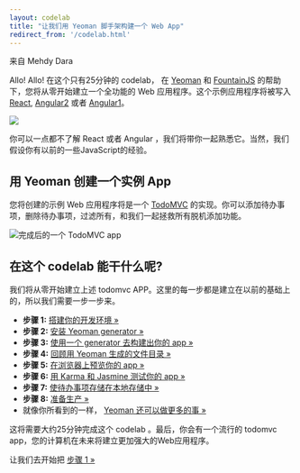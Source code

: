 ```yaml
---
layout: codelab
title: "让我们用 Yeoman 脚手架构建一个 Web App"
redirect_from: '/codelab.html'
---
```


<p class="authors">来自 Mehdy Dara</p>

Allo! Allo! 在这个只有25分钟的 codelab， 在 [Yeoman](/) 和 [FountainJS](http://fountainjs.io) 的帮助下，您将从零开始建立一个全功能的 Web 应用程序。这个示例应用程序将被写入 [React](https://facebook.github.io/react/), [Angular2](https://angular.io/) 或者 [Angular1](https://angularjs.org/)。
<p class="mast-intro"><img src="/assets/img/yeoman-008.png"></p>

你可以一点都不了解 React 或者 Angular ，我们将带你一起熟悉它。当然，我们假设你有以前的一些JavaScript的经验。

## 用 Yeoman 创建一个实例 App

您将创建的示例 Web 应用程序将是一个 [TodoMVC](http://todomvc.com/) 的实现。你可以添加待办事项，删除待办事项，过滤所有，和我们一起拯救所有脱机添加功能。

![完成后的一个 TodoMVC app](/assets/img/codelab/00_Finished_TodoMVC_app.png)

<h2 id="toc">在这个 codelab 能干什么呢?</h2>

我们将从零开始建立上述 todomvc APP。这里的每一步都是建立在以前的基础上的，所以我们需要一步一步来。

* **步骤 1:** [搭建你的开发环境 &raquo;](setup.html)
* **步骤 2:** [安装 Yeoman generator &raquo;](install-generators.html)
* **步骤 3:** [使用一个 generator 去构建出你的 app &raquo;](scaffold-app.html)
* **步骤 4:** [回顾用 Yeoman 生成的文件目录 &raquo;](review-generated-files.html)
* **步骤 5:** [在浏览器上预览你的 app &raquo;](preview-inbrowser.html)
* **步骤 6:** [用 Karma 和 Jasmine 测试你的 app &raquo;](run-unit-tests.html)
* **步骤 7:** [使待办事项存储在本地存储中 &raquo;](local-storage.html)
* **步骤 8:** [准备生产 &raquo;](prepare-production.html)
* 就像你所看到的一样， [Yeoman 还可以做更多的事 &raquo;](keep-going.html)

这将需要大约25分钟完成这个 codelab 。最后，你会有一个流行的 todomvc app，您的计算机在未来将建立更加强大的Web应用程序。

<p class="codelab-paging">
  让我们去开始把
  <a href="setup.html">步骤 1 &raquo;</a>
</p>
